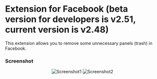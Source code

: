# Extension for Facebook (beta version for developers is v2.51, current version is v2.48)
This extension allows you to remove some unnecessary panels (trash) in Facebook.

### Screenshot

<p align="center">
  <img src="https://github.com/Smurfik997/Facebook-Extension/blob/master/logos_etc/first_screen.png?raw=true" alt="Screenshot1"/>
  <img src="https://github.com/Smurfik997/Facebook-Extension/blob/master/logos_etc/second_screen.png?raw=true" alt="Screenshot2"/>
</p>
